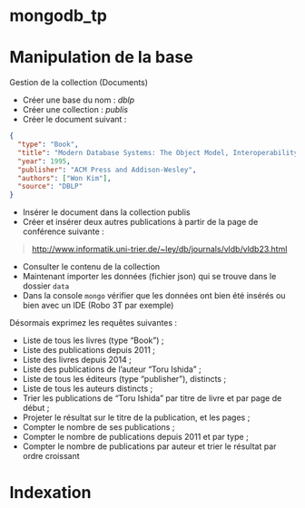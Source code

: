 # mongodb_tp

# Manipulation de la base

Gestion de la collection (Documents)

- Créer une base du nom : *dblp*
- Créer une collection : *publis*
- Créer le document suivant :

```json
{
  "type": "Book",
  "title": "Modern Database Systems: The Object Model, Interoperability, and Beyond.",
  "year": 1995,
  "publisher": "ACM Press and Addison-Wesley",
  "authors": ["Won Kim"],
  "source": "DBLP"
}
```

- Insérer le document dans la collection publis
- Créer et insérer deux autres publications à partir de la page de conférence suivante :
> http://www.informatik.uni-trier.de/~ley/db/journals/vldb/vldb23.html
- Consulter le contenu de la collection
- Maintenant importer les données (fichier json) qui se trouve dans le dossier `data`
- Dans la console `mongo` vérifier que les données ont bien été insérés ou bien avec un IDE (Robo 3T par exemple)

Désormais exprimez les requêtes suivantes :

- Liste de tous les livres (type “Book”) ;
- Liste des publications depuis 2011 ;
- Liste des livres depuis 2014 ;
- Liste des publications de l’auteur “Toru Ishida” ;
- Liste de tous les éditeurs (type “publisher”), distincts ;
- Liste de tous les auteurs distincts ;
- Trier les publications de “Toru Ishida” par titre de livre et par page de début ;
- Projeter le résultat sur le titre de la publication, et les pages ;
- Compter le nombre de ses publications ;
- Compter le nombre de publications depuis 2011 et par type ;
- Compter le nombre de publications par auteur et trier le résultat par ordre croissant

# Indexation

